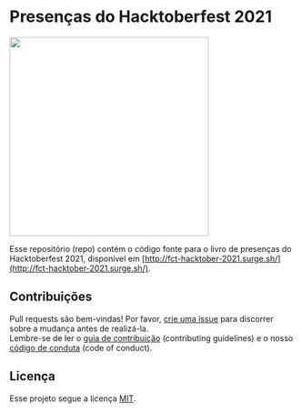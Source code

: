 # Presenças do Hacktoberfest 2021

<img src="https://raw.githubusercontent.com/fct-coders/hacktoberfest-2021-presencas/main/assets/websiteScreenshot.png" style="width: 350px" />

Esse repositório (repo) contém o código fonte para o livro de presenças do Hacktoberfest 2021, disponível em [http://fct-hacktober-2021.surge.sh/](http://fct-hacktober-2021.surge.sh/).

## Contribuições

Pull requests são bem-vindas! Por favor, [crie uma issue](https://github.com/fct-coders/hacktoberfest-2021-presencas/issues/new/choose) para discorrer sobre a mudança antes de realizá-la.  
Lembre-se de ler o [guia de contribuição](CONTRIBUTING.md) (contributing guidelines) e o nosso [código de conduta](CODE_OF_CONDUCT.md) (code of conduct).

## Licença

Esse projeto segue a licença [MIT](https://choosealicense.com/licenses/mit/).

